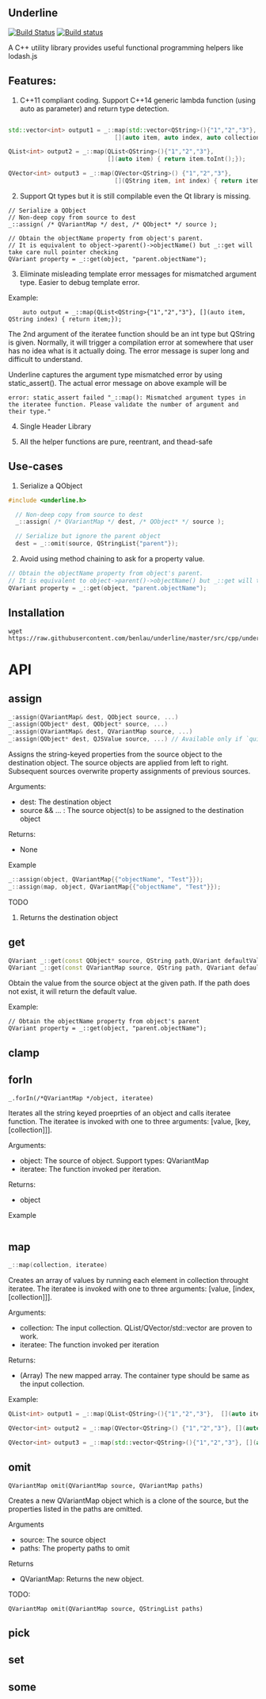 ## Underline
[![Build Status](https://www.travis-ci.org/benlau/underline.svg?branch=master)](https://www.travis-ci.org/benlau/underline)
[![Build status](https://ci.appveyor.com/api/projects/status/p6jsldfoj73ep630?svg=true)](https://ci.appveyor.com/project/benlau/underline)

A C++ utility library provides useful functional programming helpers like lodash.js

Features:
-----

1) C++11 compliant coding. Support C++14 generic lambda function (using auto as parameter) and return type detection.

```C++

std::vector<int> output1 = _::map(std::vector<QString>(){"1","2","3"},
                              [](auto item, auto index, auto collection) { return item.toInt();});

QList<int> output2 = _::map(QList<QString>(){"1","2","3"},
                            [](auto item) { return item.toInt();});

QVector<int> output3 = _::map(QVector<QString>() {"1","2","3"},
                              [](QString item, int index) { return item.toInt();});

```

2) Support Qt types but it is still compilable even the Qt library is missing.

```
// Serialize a QObject
// Non-deep copy from source to dest
_::assign( /* QVariantMap */ dest, /* QObject* */ source );

// Obtain the objectName property from object's parent.
// It is equivalent to object->parent()->objectName() but _::get will take care null pointer checking
QVariant property = _::get(object, "parent.objectName");
```

3) Eliminate misleading template error messages for mismatched argument type. Easier to debug template error.

Example:

```
    auto output = _::map(QList<QString>{"1","2","3"}, [](auto item, QString index) { return item;});
```

The 2nd argument of the iteratee function should be an int type but QString is given. Normally, it will trigger a compilation error at somewhere that user has no idea what is it actually doing. The error message is super long and difficult to understand.

Underline captures the argument type mismatched error by using static_assert(). The actual error message on above example will be

```
error: static_assert failed "_::map(): Mismatched argument types in the iteratee function. Please validate the number of argument and their type."
```

4) Single Header Library

5) All the helper functions are pure, reentrant, and thead-safe

Use-cases
-------

 1) Serialize a QObject
```C++
#include <underline.h>

  // Non-deep copy from source to dest
  _::assign( /* QVariantMap */ dest, /* QObject* */ source );

  // Serialize but ignore the parent object
  dest = _::omit(source, QStringList{"parent"});
```

2) Avoid using method chaining to ask for a property value.

```C++
// Obtain the objectName property from object's parent.
// It is equivalent to object->parent()->objectName() but _::get will take care null pointer checking
QVariant property = _::get(object, "parent.objectName");
```

Installation
-----------

```
wget https://raw.githubusercontent.com/benlau/underline/master/src/cpp/underline.h
```

API
===

assign
-----

```C++
_:assign(QVariantMap& dest, QObject source, ...)
_:assign(QObject* dest, QObject* source, ...)
_:assign(QVariantMap& dest, QVariantMap source, ...)
_:assign(QObject* dest, QJSValue source, ...) // Available only if `quick` is set in the qmake project file.
```

Assigns the string-keyed properties from the source object to the destination object. The source objects are applied from left to right. Subsequent sources overwrite property assignments of previous sources.

Arguments:

 * dest: The destination object
 * source && ... : The source object(s) to be assigned to the destination object

Returns:

 * None

Example

```C++
_::assign(object, QVariantMap{{"objectName", "Test"}});
_::assign(map, object, QVariantMap{{"objectName", "Test"}});
```

TODO

1. Returns the destination object

get
---

```C++
QVariant _::get(const QObject* source, QString path,QVariant defaultValue = QVariant())
QVariant _::get(const QVariantMap source, QString path, QVariant defaultValue = QVariant())
```

Obtain the value from the source object at the given path. If the path does not exist, it will return the default value.

Example:

```
// Obtain the objectName property from object's parent
QVariant property = _::get(object, "parent.objectName");
```

clamp
-----

forIn
-----

```
_.forIn(/*QVariantMap */object, iteratee)
```

Iterates all the string keyed proeprties of an object and calls iteratee function. The iteratee is invoked with one to three arguments: [value, [key, [collection]]].

Arguments:

 * object: The source of object. Support types: QVariantMap
 * iteratee: The function invoked per iteration.

Returns:

 * object

Example
```
```

map
----

```C++
_::map(collection, iteratee)
```

Creates an array of values by running each element in collection throught iteratee. The iteratee is invoked with one to three arguments: [value, [index, [collection]]].

Arguments:

 * collection: The input collection. QList/QVector/std::vector are proven to work.
 * iteratee: The function invoked per iteration


Returns:

 * (Array) The new mapped array. The container type should be same as the input collection.

Example:

```C++
QList<int> output1 = _::map(QList<QString>(){"1","2","3"},  [](auto item) { return item.toInt();});

QVector<int> output2 = _::map(QVector<QString>() {"1","2","3"}, [](auto item, int index) { return item.toInt();});

QVector<int> output3 = _::map(std::vector<QString>(){"1","2","3"}, [](auto item, int index, auto collection) { return item.toInt();});
```

omit
----

```
QVariantMap omit(QVariantMap source, QVariantMap paths)
```

Creates a new QVariantMap object which is a clone of the source, but the properties listed in the paths are omitted.

Arguments

 * source: The source object
 * paths: The property paths to omit

Returns

 * QVariantMap: Returns the new object.

TODO:
```
QVariantMap omit(QVariantMap source, QStringList paths)
```


pick
---

set
---

some
----
